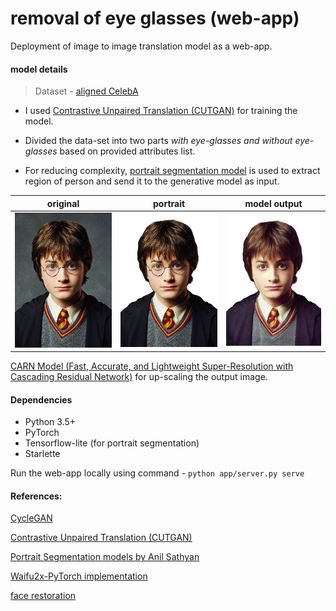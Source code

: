 # removal of eye glasses (web-app)

Deployment of image to image translation model as a web-app.

#### model details

> Dataset - [aligned CelebA](https://drive.google.com/drive/folders/0B7EVK8r0v71pWEZsZE9oNnFzTm8)

* I used [Contrastive Unpaired Translation (CUTGAN)](https://github.com/taesungp/contrastive-unpaired-translation) for training the model. 

* Divided the data-set into two parts  *with eye-glasses and without eye-glasses* based on provided attributes list. 

* For reducing complexity, [portrait segmentation model](https://github.com/anilsathyan7/Portrait-Segmentation) is used to extract region of person and send it to the generative model as input. 

  

| original                      | portrait                      | model output                  |
| ----------------------------- | ----------------------------- | ----------------------------- |
| <img src="assets/im1.png"  /> | <img src="assets/im2.png"  /> | <img src="assets/cut.png"  /> |

[CARN Model (Fast, Accurate, and Lightweight Super-Resolution with Cascading Residual Network)](https://github.com/nmhkahn/CARN-pytorch) for up-scaling the output image.


#### Dependencies
* Python 3.5+
* PyTorch
* Tensorflow-lite (for portrait segmentation)
* Starlette

Run the web-app locally using command - `python app/server.py serve`



#### References:

[CycleGAN](https://github.com/junyanz/pytorch-CycleGAN-and-pix2pix)

[Contrastive Unpaired Translation (CUTGAN)](https://github.com/taesungp/contrastive-unpaired-translation)

[Portrait Segmentation models by Anil Sathyan](https://github.com/anilsathyan7/Portrait-Segmentation)

[Waifu2x-PyTorch implementation](https://github.com/yu45020/Waifu2x)

[face restoration](https://github.com/sczhou/CodeFormer)
